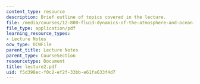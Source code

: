 ```yaml
---
content_type: resource
description: Brief outline of topics covered in the lecture.
file: /media/courses/12-800-fluid-dynamics-of-the-atmosphere-and-ocean-fall-2004/f5d398ecf0c2ef2f33bbe61fa633f4d7_lecture2.pdf
file_type: application/pdf
learning_resource_types:
- Lecture Notes
ocw_type: OCWFile
parent_title: Lecture Notes
parent_type: CourseSection
resourcetype: Document
title: lecture2.pdf
uid: f5d398ec-f0c2-ef2f-33bb-e61fa633f4d7
---
```

